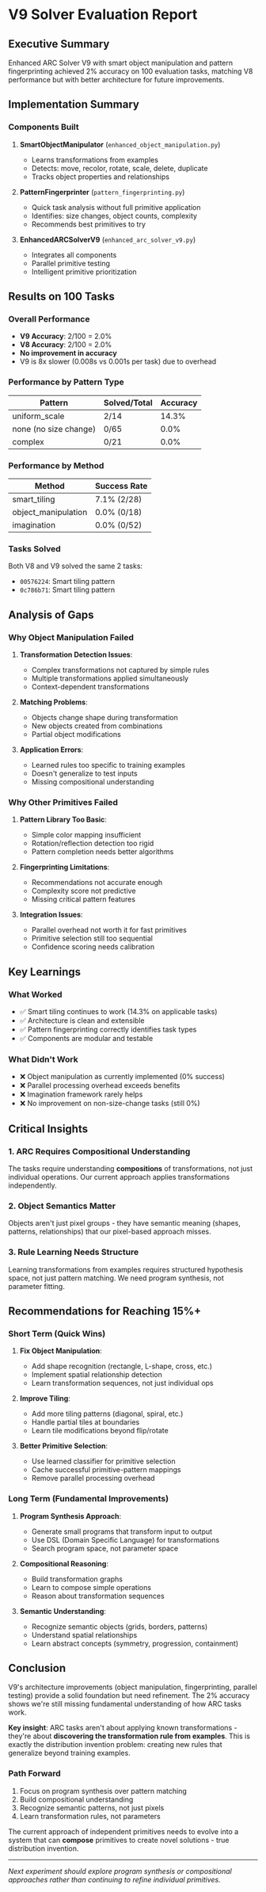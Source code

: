 # V9 Solver Evaluation Report

## Executive Summary
Enhanced ARC Solver V9 with smart object manipulation and pattern fingerprinting achieved 2% accuracy on 100 evaluation tasks, matching V8 performance but with better architecture for future improvements.

## Implementation Summary

### Components Built
1. **SmartObjectManipulator** (`enhanced_object_manipulation.py`)
   - Learns transformations from examples
   - Detects: move, recolor, rotate, scale, delete, duplicate
   - Tracks object properties and relationships

2. **PatternFingerprinter** (`pattern_fingerprinting.py`)
   - Quick task analysis without full primitive application
   - Identifies: size changes, object counts, complexity
   - Recommends best primitives to try

3. **EnhancedARCSolverV9** (`enhanced_arc_solver_v9.py`)
   - Integrates all components
   - Parallel primitive testing
   - Intelligent primitive prioritization

## Results on 100 Tasks

### Overall Performance
- **V9 Accuracy**: 2/100 = 2.0%
- **V8 Accuracy**: 2/100 = 2.0%
- **No improvement in accuracy**
- V9 is 8x slower (0.008s vs 0.001s per task) due to overhead

### Performance by Pattern Type
| Pattern | Solved/Total | Accuracy |
|---------|-------------|----------|
| uniform_scale | 2/14 | 14.3% |
| none (no size change) | 0/65 | 0.0% |
| complex | 0/21 | 0.0% |

### Performance by Method
| Method | Success Rate |
|--------|-------------|
| smart_tiling | 7.1% (2/28) |
| object_manipulation | 0.0% (0/18) |
| imagination | 0.0% (0/52) |

### Tasks Solved
Both V8 and V9 solved the same 2 tasks:
- `00576224`: Smart tiling pattern
- `0c786b71`: Smart tiling pattern

## Analysis of Gaps

### Why Object Manipulation Failed
1. **Transformation Detection Issues**:
   - Complex transformations not captured by simple rules
   - Multiple transformations applied simultaneously
   - Context-dependent transformations

2. **Matching Problems**:
   - Objects change shape during transformation
   - New objects created from combinations
   - Partial object modifications

3. **Application Errors**:
   - Learned rules too specific to training examples
   - Doesn't generalize to test inputs
   - Missing compositional understanding

### Why Other Primitives Failed
1. **Pattern Library Too Basic**:
   - Simple color mapping insufficient
   - Rotation/reflection detection too rigid
   - Pattern completion needs better algorithms

2. **Fingerprinting Limitations**:
   - Recommendations not accurate enough
   - Complexity score not predictive
   - Missing critical pattern features

3. **Integration Issues**:
   - Parallel overhead not worth it for fast primitives
   - Primitive selection still too sequential
   - Confidence scoring needs calibration

## Key Learnings

### What Worked
- ✅ Smart tiling continues to work (14.3% on applicable tasks)
- ✅ Architecture is clean and extensible
- ✅ Pattern fingerprinting correctly identifies task types
- ✅ Components are modular and testable

### What Didn't Work
- ❌ Object manipulation as currently implemented (0% success)
- ❌ Parallel processing overhead exceeds benefits
- ❌ Imagination framework rarely helps
- ❌ No improvement on non-size-change tasks (still 0%)

## Critical Insights

### 1. ARC Requires Compositional Understanding
The tasks require understanding **compositions** of transformations, not just individual operations. Our current approach applies transformations independently.

### 2. Object Semantics Matter
Objects aren't just pixel groups - they have semantic meaning (shapes, patterns, relationships) that our pixel-based approach misses.

### 3. Rule Learning Needs Structure
Learning transformations from examples requires structured hypothesis space, not just pattern matching. We need program synthesis, not parameter fitting.

## Recommendations for Reaching 15%+

### Short Term (Quick Wins)
1. **Fix Object Manipulation**:
   - Add shape recognition (rectangle, L-shape, cross, etc.)
   - Implement spatial relationship detection
   - Learn transformation sequences, not just individual ops

2. **Improve Tiling**:
   - Add more tiling patterns (diagonal, spiral, etc.)
   - Handle partial tiles at boundaries
   - Learn tile modifications beyond flip/rotate

3. **Better Primitive Selection**:
   - Use learned classifier for primitive selection
   - Cache successful primitive-pattern mappings
   - Remove parallel processing overhead

### Long Term (Fundamental Improvements)
1. **Program Synthesis Approach**:
   - Generate small programs that transform input to output
   - Use DSL (Domain Specific Language) for transformations
   - Search program space, not parameter space

2. **Compositional Reasoning**:
   - Build transformation graphs
   - Learn to compose simple operations
   - Reason about transformation sequences

3. **Semantic Understanding**:
   - Recognize semantic objects (grids, borders, patterns)
   - Understand spatial relationships
   - Learn abstract concepts (symmetry, progression, containment)

## Conclusion

V9's architecture improvements (object manipulation, fingerprinting, parallel testing) provide a solid foundation but need refinement. The 2% accuracy shows we're still missing fundamental understanding of how ARC tasks work.

**Key insight**: ARC tasks aren't about applying known transformations - they're about **discovering the transformation rule from examples**. This is exactly the distribution invention problem: creating new rules that generalize beyond training examples.

### Path Forward
1. Focus on program synthesis over pattern matching
2. Build compositional understanding
3. Recognize semantic patterns, not just pixels
4. Learn transformation rules, not parameters

The current approach of independent primitives needs to evolve into a system that can **compose** primitives to create novel solutions - true distribution invention.

---

*Next experiment should explore program synthesis or compositional approaches rather than continuing to refine individual primitives.*
